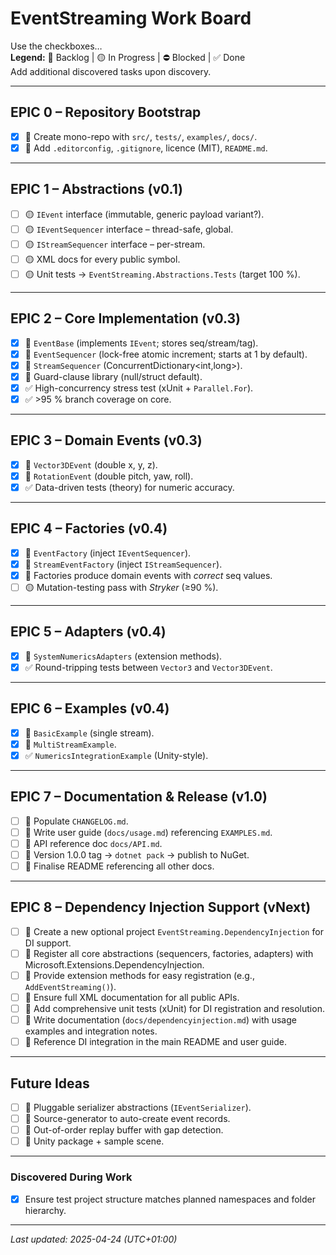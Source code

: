 # EventStreaming Work Board  
Use the checkboxes…  
**Legend:** 🔹 Backlog | 🟡 In&nbsp;Progress | ⛔️ Blocked | ✅ Done  
Add additional discovered tasks upon discovery.

---

## EPIC 0 – Repository Bootstrap

- [x] 🔹 Create mono-repo with `src/`, `tests/`, `examples/`, `docs/`.  
- [x] 🔹 Add `.editorconfig`, `.gitignore`, licence (MIT), `README.md`.

---

## EPIC 1 – Abstractions (v0.1)

- [ ] 🟡 `IEvent` interface (immutable, generic payload variant?).  
- [ ] 🟡 `IEventSequencer` interface – thread-safe, global.  
- [ ] 🟡 `IStreamSequencer` interface – per-stream.  
- [ ] 🟡 XML docs for every public symbol.  
- [ ] 🟡 Unit tests → `EventStreaming.Abstractions.Tests` (target 100 %).  

---

## EPIC 2 – Core Implementation (v0.3)

- [x] 🔹 `EventBase` (implements `IEvent`; stores seq/stream/tag).  
- [x] 🔹 `EventSequencer` (lock-free atomic increment; starts at 1 by default).  
- [x] 🔹 `StreamSequencer` (ConcurrentDictionary\<int,long>).  
- [x] 🔹 Guard-clause library (null/struct default).  
- [x] ✅ High-concurrency stress test (xUnit + `Parallel.For`).  
- [x] ✅ >95 % branch coverage on core.

---

## EPIC 3 – Domain Events (v0.3)

- [x] 🔹 `Vector3DEvent` (double x, y, z).  
- [x] 🔹 `RotationEvent` (double pitch, yaw, roll).  
- [x] ✅ Data-driven tests (theory) for numeric accuracy.

---

## EPIC 4 – Factories (v0.4)

- [x] 🔹 `EventFactory` (inject `IEventSequencer`).  
- [x] 🔹 `StreamEventFactory` (inject `IStreamSequencer`).  
- [x] 🔹 Factories produce domain events with *correct* seq values.  
- [ ] 🟡 Mutation-testing pass with *Stryker* (≥90 %).

---

## EPIC 5 – Adapters (v0.4)

- [x] 🔹 `SystemNumericsAdapters` (extension methods).  
- [x] ✅ Round-tripping tests between `Vector3` and `Vector3DEvent`.

---

## EPIC 6 – Examples (v0.4)

- [x] 🔹 `BasicExample` (single stream).  
- [x] 🔹 `MultiStreamExample`.  
- [x] ✅ `NumericsIntegrationExample` (Unity-style).

---

## EPIC 7 – Documentation & Release (v1.0)

- [ ] 🔹 Populate `CHANGELOG.md`.  
- [ ] 🔹 Write user guide (`docs/usage.md`) referencing `EXAMPLES.md`.  
- [ ] 🔹 API reference doc `docs/API.md`.  
- [ ] 🔹 Version 1.0.0 tag → `dotnet pack` → publish to NuGet.  
- [ ] 🔹 Finalise README referencing all other docs.

---

## EPIC 8 – Dependency Injection Support (vNext)

- [ ] 🔹 Create a new optional project `EventStreaming.DependencyInjection` for DI support.
- [ ] 🔹 Register all core abstractions (sequencers, factories, adapters) with Microsoft.Extensions.DependencyInjection.
- [ ] 🔹 Provide extension methods for easy registration (e.g., `AddEventStreaming()`).
- [ ] 🔹 Ensure full XML documentation for all public APIs.
- [ ] 🔹 Add comprehensive unit tests (xUnit) for DI registration and resolution.
- [ ] 🔹 Write documentation (`docs/dependencyinjection.md`) with usage examples and integration notes.
- [ ] 🔹 Reference DI integration in the main README and user guide.

---

## Future Ideas

- [ ] 🔹 Pluggable serializer abstractions (`IEventSerializer`).  
- [ ] 🔹 Source-generator to auto-create event records.  
- [ ] 🔹 Out-of-order replay buffer with gap detection.  
- [ ] 🔹 Unity package + sample scene.  

---

### Discovered During Work
- [x] Ensure test project structure matches planned namespaces and folder hierarchy.

---

*Last updated: 2025-04-24 (UTC+01:00)*
